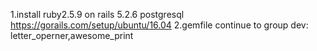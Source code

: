 1.install ruby2.5.9 on rails 5.2.6 postgresql https://gorails.com/setup/ubuntu/16.04
2.gemfile continue to group dev: letter_operner,awesome_print
